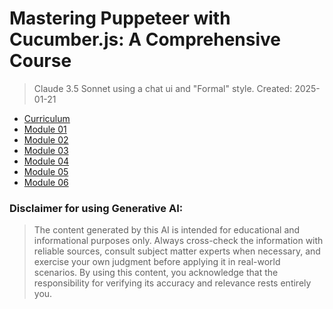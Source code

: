 # Mastering Puppeteer with Cucumber.js: A Comprehensive Course
> Claude 3.5 Sonnet using a chat ui and "Formal" style.
> Created: 2025-01-21

- [Curriculum](puppeteer-cucumber-curriculum.md)
- [Module 01](module-1-foundation.md)
- [Module 02](module-2-gherkin.md)
- [Module 03](module-3-step-definitions.md)
- [Module 04](module-4-advanced-mapping.md)
- [Module 05](module-5-debugging.md)
- [Module 06](module-6-cicd.md)

### Disclaimer for using Generative AI:
> The content generated by this AI is intended for educational and informational purposes only. Always cross-check the information with reliable sources, consult subject matter experts when necessary, and exercise your own judgment before applying it in real-world scenarios. By using this content, you acknowledge that the responsibility for verifying its accuracy and relevance rests entirely you.